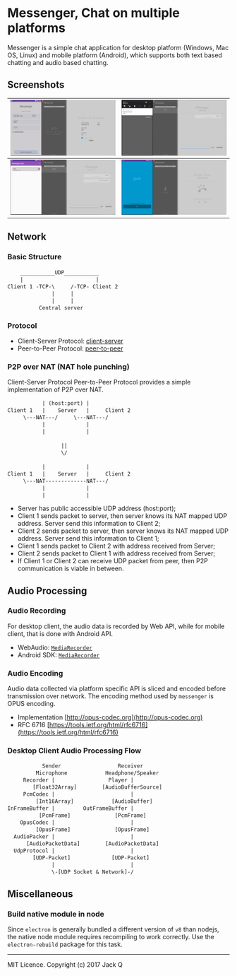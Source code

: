 # Messenger, Chat on multiple platforms

Messenger is a simple chat application for desktop platform (Windows, Mac OS, Linux) and mobile platform (Android),
which supports both text based chatting and audio based chatting.


## Screenshots


|![01](./docs/01.png) | ![02](./docs/02.png)|
|:------:|:-------:|
|![03](./docs/03.png) | ![04](./docs/04.png)|



## Network

### Basic Structure
```
    ___________UDP___________
    |                       |
Client 1 -TCP-\     /-TCP- Client 2
              |     |
              |     |
          Central server
```

### Protocol

* Client-Server Protocol: [client-server](./protocol/client-server.md)
* Peer-to-Peer Protocol: [peer-to-peer](./protocol/peer-to-peer.md)

### P2P over NAT (NAT hole punching)

Client-Server Protocol Peer-to-Peer Protocol provides a simple implementation of P2P over NAT.

```
           | (host:port) |  
Client 1   |    Server   |     Client 2
     \---NAT---/     \---NAT---/
           |             |
           |             |

                 ||
                 \/

           |             |  
Client 1   |    Server   |     Client 2
     \---NAT-------------NAT---/
           |             |
           |             |
```

* Server has public accessible UDP address (host:port);
* Client 1 sends packet to server, then server knows its NAT mapped UDP address. Server send this information to Client 2;
* Client 2 sends packet to server, then server knows its NAT mapped UDP address. Server send this information to Client 1;
* Client 1 sends packet to Client 2 with address received from Server;
* Client 2 sends packet to Client 1 with address received from Server;
* If Client 1 or Client 2 can receive UDP packet from peer, then P2P communication is viable in between.


## Audio Processing

### Audio Recording

For desktop client, the audio data is recorded by Web API, while for mobile client, that is done with Android API.
* WebAudio: [`MediaRecorder`](https://developer.mozilla.org/en-US/docs/Web/API/MediaStream_Recording_API/Using_the_MediaStream_Recording_API)
* Android SDK: [`MediaRecorder`](https://developer.android.com/guide/topics/media/mediarecorder.html)

### Audio Encoding

Audio data collected via platform specific API is sliced and encoded before transmission over network.
The encoding method used by `messenger` is OPUS encoding.

* Implementation [http://opus-codec.org](http://opus-codec.org)
* RFC 6716 [https://tools.ietf.org/html/rfc6716](https://tools.ietf.org/html/rfc6716)

### Desktop Client Audio Processing Flow
```
           Sender                  Receiver
         Microphone            Headphone/Speaker
     Recorder |                 Player |
        [Float32Array]        [AudioBufferSource]
     PcmCodec |                        |
         [Int16Array]            [AudioBuffer]
InFrameBuffer |         OutFrameBuffer |
          [PcmFrame]              [PcmFrame]
    OpusCodec |                        |
         [OpusFrame]              [OpusFrame]
  AudioPacker |                        |
      [AudioPacketData]        [AudioPacketData] 
  UdpProtocol |                        |
        [UDP-Packet]             [UDP-Packet]
              |                        |
              \-[UDP Socket & Network]-/
```


## Miscellaneous

### Build native module in node
Since `electron` is generally bundled a different version of `v8` than nodejs, the native node module requires recompiling to work correctly.
Use the `electron-rebuild` package for this task.

****
MIT Licence. Copyright (c) 2017 Jack Q

